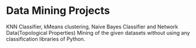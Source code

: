 # Data Mining Projects

KNN Classifier, kMeans clustering, Naive Bayes Classifier and Network Data(Topological Properties) Mining of the given datasets without using any classification libraries of Python.

